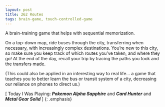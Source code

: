 ```yaml
---
layout: post
title: 262 Routes
tags: brain-game, touch-controlled-game
---
```

A brain-training game that helps with sequential memorization.

On a top-down map, ride buses through the city, transferring when necessary, with increasingly complex destinations.  You’re new to this city, so make sure you keep track of which routes you’ve taken, and where they go!  At the end of the day, recall your trip by tracing the paths you took and the transfers made.

(This could also be applied in an interesting way to real life… a game that teaches you to better learn the bus or transit system of a city, decreasing our reliance on phones to direct us.)

[ Today I Was Playing: ***Pokemon Alpha Sapphire*** and ***Card Hunter*** and ***Metal Gear Solid*** ]
{: .emphasis}

